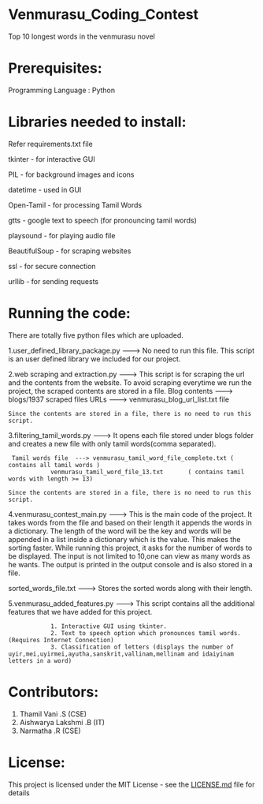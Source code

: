 # Venmurasu_Coding_Contest
Top 10 longest words in the venmurasu novel

# Prerequisites:
Programming Language :  Python 

# Libraries needed to install:
Refer requirements.txt file

tkinter          -   for interactive GUI

PIL              -   for background images and icons

datetime         -   used in GUI

Open-Tamil       -   for processing Tamil Words

gtts             -   google text to speech (for pronouncing tamil words)

playsound        -   for playing audio file

BeautifulSoup    -   for scraping websites

ssl              -   for secure connection

urllib           -   for sending requests

# Running the code:

There are totally five python files which are uploaded.

1.user_defined_library_package.py     ---> 	No need to run this file. This script is an user defined library we included for our project.

2.web scraping and extraction.py        ---> 	This script is for scraping the url and the contents from the website.
		        	To avoid scraping everytime we run the project, the scraped contents are stored in a file.
     Blog contents     ---> 	blogs/1937 scraped files
     URLs              ---> 	venmurasu_blog_url_list.txt file

	Since the contents are stored in a file, there is no need to run this script.

3.filtering_tamil_words.py  ---> 	It opens each file stored under blogs folder and creates a new file with only tamil words(comma separated).

     Tamil words file  --->	venmurasu_tamil_word_file_complete.txt ( contains all tamil words )
				venmurasu_tamil_word_file_13.txt       ( contains tamil words with length >= 13)

	Since the contents are stored in a file, there is no need to run this script.

4.venmurasu_contest_main.py --->	This is the main code of the project. It takes words from the file and based on their length it appends the words in a dictionary.
				The length of the word will be the key and words will be appended in a list inside a dictionary which is the value. This makes the sorting faster. 
				While running this project, it asks for the number of words to be displayed. The input is not limited to 10,one can view as many words as he wants.
				The output is printed in the output console and is also stored in a file.

 sorted_words_file.txt --->	Stores the sorted words along with their length.

5.venmurasu_added_features.py     --->	This script contains all the additional features that we have added for this project.
				
				1. Interactive GUI using tkinter.
				2. Text to speech option which pronounces tamil words. (Requires Internet Connection) 
				3. Classification of letters (displays the number of uyir,mei,uyirmei,ayutha,sanskrit,vallinam,mellinam and idaiyinam letters in a word)
 


# Contributors:

1. Thamil Vani .S (CSE) 
2. Aishwarya Lakshmi .B (IT)
3. Narmatha .R (CSE)

# License:

This project is licensed under the MIT License - see the [LICENSE.md](LICENSE.md) file for details
